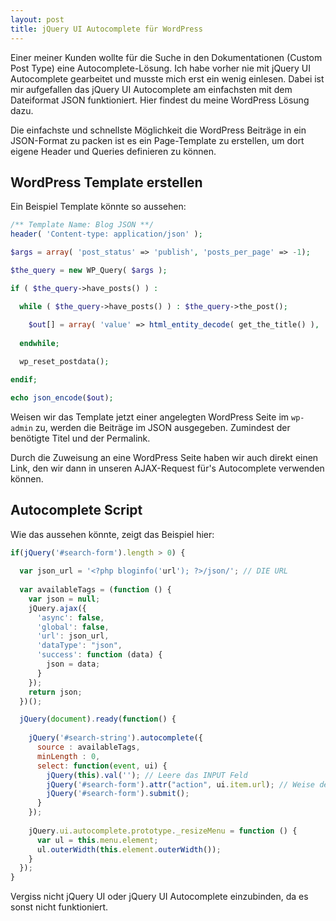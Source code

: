 ```yaml
---
layout: post
title: jQuery UI Autocomplete für WordPress
---
```


Einer meiner Kunden wollte für die Suche in den Dokumentationen (Custom Post Type) eine Autocomplete-Lösung.
Ich habe vorher nie mit jQuery UI Autocomplete gearbeitet und musste mich erst ein wenig einlesen. Dabei ist mir
aufgefallen das jQuery UI Autocomplete am einfachsten mit dem Dateiformat JSON funktioniert. Hier findest du meine
WordPress Lösung dazu.

Die einfachste und schnellste Möglichkeit die WordPress Beiträge in ein JSON-Format zu packen ist es ein Page-Template
zu erstellen, um dort eigene Header und Queries definieren zu können.

## WordPress Template erstellen

Ein Beispiel Template könnte so aussehen:

```php
/** Template Name: Blog JSON **/ 
header( 'Content-type: application/json' );

$args = array( 'post_status' => 'publish', 'posts_per_page' => -1);

$the_query = new WP_Query( $args );

if ( $the_query->have_posts() ) : 

  while ( $the_query->have_posts() ) : $the_query->the_post();
	
    $out[] = array( 'value' => html_entity_decode( get_the_title() ), 'url' => get_the_permalink() );
		
  endwhile;

  wp_reset_postdata();

endif;

echo json_encode($out);
```

Weisen wir das Template jetzt einer angelegten WordPress Seite im `wp-admin` zu, werden die Beiträge im JSON ausgegeben.
Zumindest der benötigte Titel und der Permalink.

Durch die Zuweisung an eine WordPress Seite haben wir auch direkt einen Link, den wir dann in unseren AJAX-Request für's
Autocomplete verwenden können.

## Autocomplete Script

Wie das aussehen könnte, zeigt das Beispiel hier:

```javascript	
if(jQuery('#search-form').length > 0) {
		
  var json_url = '<?php bloginfo('url'); ?>/json/'; // DIE URL
		
  var availableTags = (function () {
    var json = null;
    jQuery.ajax({
      'async': false,
      'global': false,
      'url': json_url,
      'dataType': "json",
      'success': function (data) {
        json = data;
      }
    });
    return json;
  })();

  jQuery(document).ready(function() {
				
    jQuery('#search-string').autocomplete({
      source : availableTags, 
      minLength : 0,
      select: function(event, ui) { 
        jQuery(this).val(''); // Leere das INPUT Feld
        jQuery('#search-form').attr("action", ui.item.url); // Weise dem form action die url zu
        jQuery('#search-form').submit();
      }
    });			
				
    jQuery.ui.autocomplete.prototype._resizeMenu = function () {
      var ul = this.menu.element;
      ul.outerWidth(this.element.outerWidth());
    }
  });		
}
```

Vergiss nicht jQuery UI oder jQuery UI Autocomplete einzubinden, da es sonst nicht funktioniert. 
